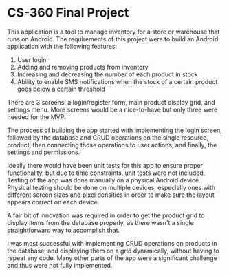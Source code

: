 # CS-360 Final Project

This application is a tool to manage inventory for a store or warehouse that runs on Android. The requirements of this project were to build an Android application with the following features:

1. User login
2. Adding and removing products from inventory
3. Increasing and decreasing the number of each product in stock
4. Ability to enable SMS notifications when the stock of a certain product goes below a certain threshold

There are 3 screens: a login/register form, main product display grid, and settings menu. More screens would be a nice-to-have but only three were needed for the MVP. 

The process of building the app started with implementing the login screen, followed by the database and CRUD operations on the single resource, product, then connecting those operations to user actions, and finally, the settings and permissions.

Ideally there would have been unit tests for this app to ensure proper functionality, but due to time constraints, unit tests were not included. Testing of the app was done manually on a physical Android device. Physical testing should be done on multiple devices, especially ones with different screen sizes and pixel densities in order to make sure the layout appears correct on each device.

A fair bit of innovation was required in order to get the product grid to display items from the database properly, as there wasn't a single straightforward way to accomplish that.

I was most successful with implementing CRUD operations on products in the database, and displaying them on a grid dynamically, without having to repeat any code. Many other parts of the app were a significant challenge and thus were not fully implemented.

